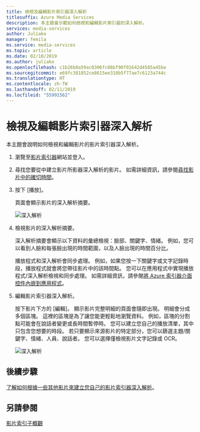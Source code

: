 ```yaml
---
title: 檢視及編輯影片索引器深入解析
titlesuffix: Azure Media Services
description: 本主題會示範如何檢視和編輯影片索引器的深入解析。
services: media-services
author: Juliako
manager: femila
ms.service: media-services
ms.topic: article
ms.date: 02/10/2019
ms.author: juliako
ms.openlocfilehash: c1b26b8a59ac0306fc06bf90f01642d4585a45be
ms.sourcegitcommit: e69fc381852ce8615ee318b5f77ae7c6123a744c
ms.translationtype: HT
ms.contentlocale: zh-TW
ms.lasthandoff: 02/11/2019
ms.locfileid: "55991562"
---
```

# <a name="view-and-edit-video-indexer-insights"></a>檢視及編輯影片索引器深入解析

本主題會說明如何檢視和編輯影片的影片索引器深入解析。

1. 瀏覽至[影片索引器](https://www.videoindexer.ai/)網站並登入。
2. 尋找您要從中建立影片所影器深入解析的影片。 如需詳細資訊，請參閱[尋找影片中的確切時間](video-indexer-search.md)。
3. 按下 [播放]。

    頁面會顯示影片的深入解析摘要。 

    ![深入解析](./media/video-indexer-view-edit/video-indexer-summarized-insights.png)

4. 檢視影片的深入解析摘要。 

    深入解析摘要會顯示以下資料的彙總檢視：臉部、關鍵字、情緒。 例如，您可以看到人臉和每張臉出現的時間範圍，以及人臉出現的時間百分比。

    播放程式和深入解析會同步處理。 例如，如果您按一下關鍵字或文字記錄時段，播放程式就會將您帶往影片中的該時間點。 您可以在應用程式中實現播放程式/深入解析檢視和同步處理。 如需詳細資訊，請參閱[將 Azure 索引器介面控件內嵌到應用程式](video-indexer-embed-widgets.md)。 

3. 編輯影片索引器深入解析。

    按下影片下方的 [編輯]。 顯示影片完整明細的頁面會隨即出現。 明細會分成多個區塊。 這裡的區塊是為了讓您能更輕鬆地瀏覽資料。 例如，區塊的分割點可能會在說話者變更或長時間暫停時。 您可以建立您自己的播放清單，其中只包含您想要的時段。 若只要顯示來源影片的特定部分，您可以篩選主題/關鍵字、情緒、人員、說話者。 您可以選擇僅檢視影片文字記錄或 OCR。  

    ![深入解析](./media/video-indexer-view-edit/video-indexer-create-new-playlist.png)

## <a name="next-steps"></a>後續步驟

[了解如何根據一些其他影片來建立您自己的影片索引器深入解析](video-indexer-create-new.md)。

## <a name="see-also"></a>另請參閱

[影片索引子概觀](video-indexer-overview.md)


